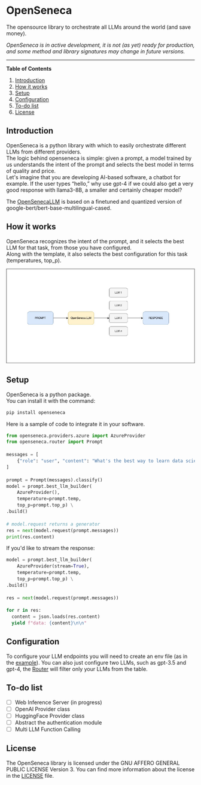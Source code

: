 # OpenSeneca

The opensource library to orchestrate all LLMs around the world (and save money).

_OpenSeneca is in active development, it is not (as yet) ready for production, and some method and library signatures may change in future versions._

---

**Table of Contents**

1. [Introduction](#introduction)
2. [How it works](#how-it-works)
3. [Setup](#setup)
4. [Configuration](#configuration)
5. [To-do list](#to-do-list)
6. [License](#license)

## Introduction

OpenSeneca is a python library with which to easily orchestrate different LLMs from different providers. \
The logic behind openseneca is simple: given a prompt, a model trained by us understands the intent of the prompt and selects the best model in terms of quality and price. \
Let's imagine that you are developing AI-based software, a chatbot for example.
If the user types “hello,” why use gpt-4 if we could also get a very good response with llama3-8B, a smaller and certainly cheaper model?

The [OpenSenecaLLM](https://huggingface.co/OpenSeneca/openseneca-llm-v01) is based on a finetuned and quantized version of google-bert/bert-base-multilingual-cased.

## How it works

OpenSeneca recognizes the intent of the prompt, and it selects the best LLM for that task, from those you have configured. \
Along with the template, it also selects the best configuration for this task (temperatures, top_p).

<img src="./docs/how-it-works-diagram.jpg" />

## Setup

OpenSeneca is a python package. \
You can install it with the command:

```bash
pip install openseneca
```

Here is a sample of code to integrate it in your software.

```python
from openseneca.providers.azure import AzureProvider
from openseneca.router import Prompt

messages = [
    {"role": "user", "content": "What's the best way to learn data science?"}
]

prompt = Prompt(messages).classify()
model = prompt.best_llm_builder(
    AzureProvider(),
    temperature=prompt.temp,
    top_p=prompt.top_p) \
.build()

# model.request returns a generator
res = next(model.request(prompt.messages))
print(res.content)
```

If you'd like to stream the response:

```python
model = prompt.best_llm_builder(
    AzureProvider(stream=True),
    temperature=prompt.temp,
    top_p=prompt.top_p) \
.build()

res = next(model.request(prompt.messages))

for r in res:
  content = json.loads(res.content)
  yield f"data: {content}\n\n"
```

## Configuration

To configure your LLM endpoints you will need to create an env file (as in the [example](.env.example)).
You can also just configure two LLMs, such as gpt-3.5 and gpt-4, the [Router](openseneca/router.py) will filter only your LLMs from the table.

## To-do list

- [ ] Web Inference Server (in progress)
- [ ] OpenAI Provider class
- [ ] HuggingFace Provider class
- [ ] Abstract the authentication module
- [ ] Multi LLM Function Calling

## License

The OpenSeneca library is licensed under the GNU AFFERO GENERAL PUBLIC LICENSE Version 3. You can find more information about the license in the [LICENSE](LICENSE) file.

